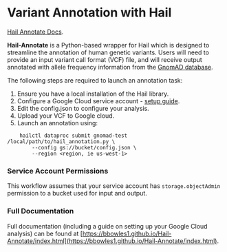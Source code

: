 # Variant Annotation with Hail

[Hail Annotate Docs](https://bbowles1.github.io/Hail-Annotate/index.html).

**Hail-Annotate** is a Python-based wrapper for Hail which is designed to streamline the annotation of human genetic variants. Users will need to provide an input variant call format (VCF) file, and will receive output annotated with allele frequency information from the [GnomAD database](https://gnomad.broadinstitute.org/).

The following steps are required to launch an annotation task:
1. Ensure you have a local installation of the Hail library.
2. Configure a Google Cloud service account - [setup guide](https://bbowles1.github.io/Hail-Annotate/html/google_setup.html).
3. Edit the config.json to configure your analysis.
4. Upload your VCF to Google cloud.
5. Launch an annotation using:

```
    hailctl dataproc submit gnomad-test /local/path/to/hail_annotation.py \ 
        --config gs://bucket/config.json \ 
        --region <region, ie us-west-1>
```

### Service Account Permissions
This workflow assumes that your service account has `storage.objectAdmin` permission to a bucket used for input and output.

### Full Documentation
Full documentation (including a guide on setting up your Google Cloud analysis) can be found at [https://bbowles1.github.io/Hail-Annotate/index.html](https://bbowles1.github.io/Hail-Annotate/index.html).
